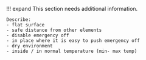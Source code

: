 !!! expand
    This section needs additional information.

    Describe: 
    - flat surface
    - safe distance from other elements
    - disable emergency off
    - in place where it is easy to push emergency off
    - dry environment
    - inside / in normal temperature (min- max temp)